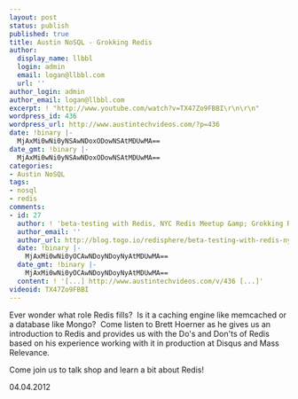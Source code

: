 ```yaml
---
layout: post
status: publish
published: true
title: Austin NoSQL - Grokking Redis
author:
  display_name: llbbl
  login: admin
  email: logan@llbbl.com
  url: ''
author_login: admin
author_email: logan@llbbl.com
excerpt: ! "http://www.youtube.com/watch?v=TX47Zo9FBBI\r\n\r\n"
wordpress_id: 436
wordpress_url: http://www.austintechvideos.com/?p=436
date: !binary |-
  MjAxMi0wNi0yNSAwNDoxODowNSAtMDUwMA==
date_gmt: !binary |-
  MjAxMi0wNi0yNSAwNDoxODowNSAtMDUwMA==
categories:
- Austin NoSQL
tags:
- nosql
- redis
comments:
- id: 27
  author: ! 'beta-testing with Redis, NYC Redis Meetup &amp; Grokking Redis :: ToGo'
  author_email: ''
  author_url: http://blog.togo.io/redisphere/beta-testing-with-redis-nyc-redis-meetup-grokking-redis/
  date: !binary |-
    MjAxMi0wNi0yOCAwNDoyNDoyNyAtMDUwMA==
  date_gmt: !binary |-
    MjAxMi0wNi0yOCAwNDoyNDoyNyAtMDUwMA==
  content: ! '[...] http://www.austintechvideos.com/v/436 [...]'
videoid: TX47Zo9FBBI
---
```

<div id="event-desc">
<div id="event-description-wrap">
<p>Ever wonder what role Redis fills?  Is it a caching engine like memcached or a database like Mongo?
 Come listen to Brett Hoerner as he gives us an introduction to Redis and provides us with the Do's and Don'ts of
 Redis based on his experience working with it in production at Disqus and Mass Relevance.</p>
<p>Come join us to talk shop and learn a bit about Redis!</p>
<p>04.04.2012</p>
<p>&nbsp;</p>
</div>
</div>

